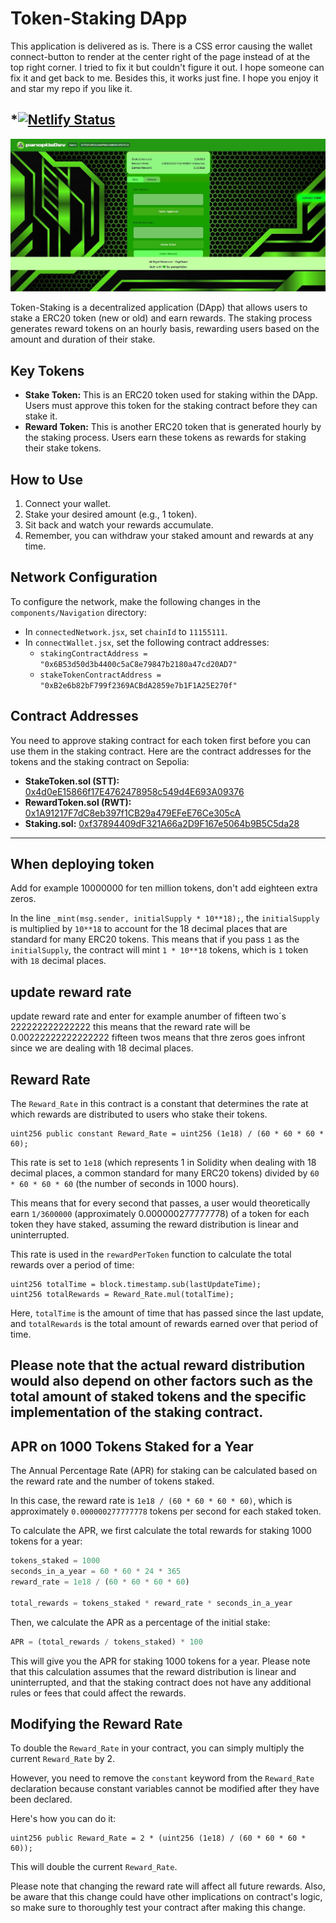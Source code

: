 # Token-Staking DApp

This application is delivered as is. There is a CSS error causing the wallet connect-button to render at the center right of the page instead of at the top right corner. I tried to fix it but couldn't figure it out. I hope someone can fix it and get back to me. Besides this, it works just fine. I hope you enjoy it and star my repo if you like it.

*[![Netlify Status](https://api.netlify.com/api/v1/badges/2d7d2668-2c07-4985-9658-a2f0463defa8/deploy-status)](https://app.netlify.com/sites/panogreenstake/deploys)
---
![Token-Staking DApp](src/assets/digistake1.jpg)

Token-Staking is a decentralized application (DApp) that allows users to stake a ERC20 token (new or old) and earn rewards. The staking process generates reward tokens on an hourly basis, rewarding users based on the amount and duration of their stake.

## Key Tokens

- **Stake Token:** This is an ERC20 token used for staking within the DApp. Users must approve this token for the staking contract before they can stake it.
- **Reward Token:** This is another ERC20 token that is generated hourly by the staking process. Users earn these tokens as rewards for staking their stake tokens.

## How to Use

1. Connect your wallet.
2. Stake your desired amount (e.g., 1 token).
3. Sit back and watch your rewards accumulate.
4. Remember, you can withdraw your staked amount and rewards at any time.

## Network Configuration

To configure the network, make the following changes in the `components/Navigation` directory:

- In `connectedNetwork.jsx`, set `chainId` to `11155111`.
- In `connectWallet.jsx`, set the following contract addresses:
  - `stakingContractAddress = "0x6B53d50d3b4400c5aC8e79847b2180a47cd20AD7"`
  - `stakeTokenContractAddress = "0xB2e6b82bF799f2369ACBdA2859e7b1F1A25E270f"`

## Contract Addresses

You need to approve staking contract for each token first before you can use them in the staking contract. Here are the contract addresses for the tokens and the staking contract on Sepolia:

- **StakeToken.sol (STT):** [0x4d0eE15866f17E4762478958c549d4E693A09376](https://sepolia.etherscan.io/address/0x4d0eE15866f17E4762478958c549d4E693A09376#code)
- **RewardToken.sol (RWT):** [0x1A91217F7dC8eb397f1CB29a479EFeE76Ce305cA](https://sepolia.etherscan.io/token/0x1A91217F7dC8eb397f1CB29a479EFeE76Ce305cA)
- **Staking.sol:** [0xf37894409dF321A66a2D9F167e5064b9B5C5da28](https://sepolia.etherscan.io/address/0xf37894409dF321A66a2D9F167e5064b9B5C5da28#code)

---

## When deploying token
Add for example 10000000 for ten million tokens, don't add eighteen extra zeros.

In the line `_mint(msg.sender, initialSupply * 10**18);`, the `initialSupply` is multiplied by `10**18` to account for the 18 decimal places that are standard for many ERC20 tokens. This means that if you pass `1` as the `initialSupply`, the contract will mint `1 * 10**18` tokens, which is `1` token with `18` decimal places.

## update reward rate
update reward rate and enter for example anumber of fifteen two´s 222222222222222 this means that the reward rate will be 0.00222222222222222 fifteen twos means that thre zeros goes infront since we are dealing with 18 decimal places.

## Reward Rate
The `Reward_Rate` in this contract is a constant that determines the rate at which rewards are distributed to users who stake their tokens. 

```solidity
uint256 public constant Reward_Rate = uint256 (1e18) / (60 * 60 * 60 * 60);
```

This rate is set to `1e18` (which represents 1 in Solidity when dealing with 18 decimal places, a common standard for many ERC20 tokens) divided by `60 * 60 * 60 * 60` (the number of seconds in 1000 hours). 

This means that for every second that passes, a user would theoretically earn `1/3600000` (approximately 0.000000277777778) of a token for each token they have staked, assuming the reward distribution is linear and uninterrupted. 

This rate is used in the `rewardPerToken` function to calculate the total rewards over a period of time:

```solidity
uint256 totalTime = block.timestamp.sub(lastUpdateTime);
uint256 totalRewards = Reward_Rate.mul(totalTime);
```

Here, `totalTime` is the amount of time that has passed since the last update, and `totalRewards` is the total amount of rewards earned over that period of time. 

Please note that the actual reward distribution would also depend on other factors such as the total amount of staked tokens and the specific implementation of the staking contract.
---
## APR on 1000 Tokens Staked for a Year
The Annual Percentage Rate (APR) for staking can be calculated based on the reward rate and the number of tokens staked. 

In this case, the reward rate is `1e18 / (60 * 60 * 60 * 60)`, which is approximately `0.000000277777778` tokens per second for each staked token.

To calculate the APR, we first calculate the total rewards for staking 1000 tokens for a year:

```python
tokens_staked = 1000
seconds_in_a_year = 60 * 60 * 24 * 365
reward_rate = 1e18 / (60 * 60 * 60 * 60)

total_rewards = tokens_staked * reward_rate * seconds_in_a_year
```

Then, we calculate the APR as a percentage of the initial stake:

```python
APR = (total_rewards / tokens_staked) * 100
```

This will give you the APR for staking 1000 tokens for a year. Please note that this calculation assumes that the reward distribution is linear and uninterrupted, and that the staking contract does not have any additional rules or fees that could affect the rewards.

## Modifying the Reward Rate
To double the `Reward_Rate` in your contract, you can simply multiply the current `Reward_Rate` by 2. 

However, you need to remove the `constant` keyword from the `Reward_Rate` declaration because constant variables cannot be modified after they have been declared. 

Here's how you can do it:

```solidity
uint256 public Reward_Rate = 2 * (uint256 (1e18) / (60 * 60 * 60 * 60));
```

This will double the current `Reward_Rate`. 

Please note that changing the reward rate will affect all future rewards. Also, be aware that this change could have other implications on contract's logic, so make sure to thoroughly test your contract after making this change.
